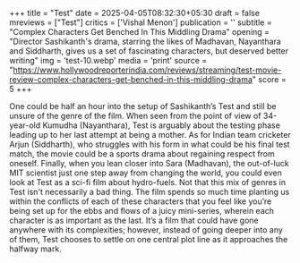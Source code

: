 +++
title = "Test"
date = 2025-04-05T08:32:30+05:30
draft = false
mreviews = ["Test"]
critics = ['Vishal Menon']
publication = ''
subtitle = "Complex Characters Get Benched In This Middling Drama"
opening = "Director Sashikanth's drama, starring the likes of Madhavan, Nayanthara and Siddharth, gives us a set of fascinating characters, but deserved better writing"
img = 'test-10.webp'
media = 'print'
source = "https://www.hollywoodreporterindia.com/reviews/streaming/test-movie-review-complex-characters-get-benched-in-this-middling-drama"
score = 5
+++

One could be half an hour into the setup of Sashikanth’s Test and still be unsure of the genre of the film. When seen from the point of view of 34-year-old Kumudha (Nayanthara), Test is arguably about the testing phase leading up to her last attempt at being a mother. As for Indian team cricketer Arjun (Siddharth), who struggles with his form in what could be his final test match, the movie could be a sports drama about regaining respect from oneself. Finally, when you lean closer into Sara (Madhavan), the out-of-luck MIT scientist just one step away from changing the world, you could even look at Test as a sci-fi film about hydro-fuels. Not that this mix of genres in Test isn't necessarily a bad thing. The film spends so much time planting us within the conflicts of each of these characters that you feel like you’re being set up for the ebbs and flows of a juicy mini-series, wherein each character is as important as the last. It’s a film that could have gone anywhere with its complexities; however, instead of going deeper into any of them, Test chooses to settle on one central plot line as it approaches the halfway mark.
